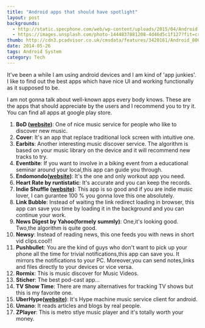 ```yaml
---
title: "Android apps that should have spotlight"
layout: post
backgrounds:
  - http://static.specphone.com/web/wp-content/uploads/2015/04/Android-since-20081.jpg
  - https://images.unsplash.com/photo-1444837881208-4d46d5c1f127?fit=crop&fm=jpg
thumb: http://cdn3.pcadvisor.co.uk/cmsdata/features/3420161/Android_800_thumb800.jpg
date: 2014-05-26
tags: Android System
category: Tech
---
```


It've been a while I am using android devices and I am kind of 'app junkies'. I like to find out the best apps which have nice UI and working functionally as it supposed to be. 

I am not gonna talk about well-known apps every body knows. These are the apps that should appreciate by the users and I recommend you to try it. You can find all apps at google play store.

1. **BoD (<a href="http://bandofthedayapp.com/" target="_blank">website</a>)**: One of nice music service for people who like to discover new music.
2. **Cover**: It's an app that replace traditional lock screen with intuitive one. 
3. **Earbits**: Another interesting music discover service. The algorithm is based on your music library on the device and it will recommend new tracks to try.
4. **Eventbite**: If you want to involve in a biking event from a educational seminar around your local,this app can guide you through.
5. **Endomondo(<a href="www.endomondo.com" target="_blank">website</a>)**: It's the one and only workout app you need.
6. **Heart Rate by runtistatic**: It's accurate and you can keep the records.
7. **Indie Shuffle (<a href="http://www.indieshuffle.com/" target="_blank">website</a>)**: This app is so good and if you are indie music lover, I can gurantee 100 % you gonna love this one absolutely.
8. **Link Bubble**: Instead of waiting the link redirect loading in browser, this app can save you time by loading it in the background and you can continue your work.
9. **News Digest by Yahoo(formely summly)**: One,it's looking good. Two,the algorithm is quite good.
10. **Newsy**: Instead of reading news, this one feeds you with news in short vid clips.cool!!
11. **Pushbullet**: You are the kind of guys who don't want to pick up your phone all the time for trivial notifications,this app can save you. It mirrors the notifications to your PC. Moreover,you can send notes,links and files directly to your devices or vice versa.
12. **Rormix**: This is music discover for Music Videos.
13. **Sticher**: The best pod-cast app...
14. **TV Show Time**: There are many alternatives for tracking TV shows but this is my favorite one. 
15. **UberHype(<a href="http://hypem.com/" target="_blank">website</a>)**: It's Hype machine music service client for android.
16. **Umano**: It reads articles and blogs by real people.
17. **ZPlayer**: This is metro stlye music player and it's totally worth your money. 



  
